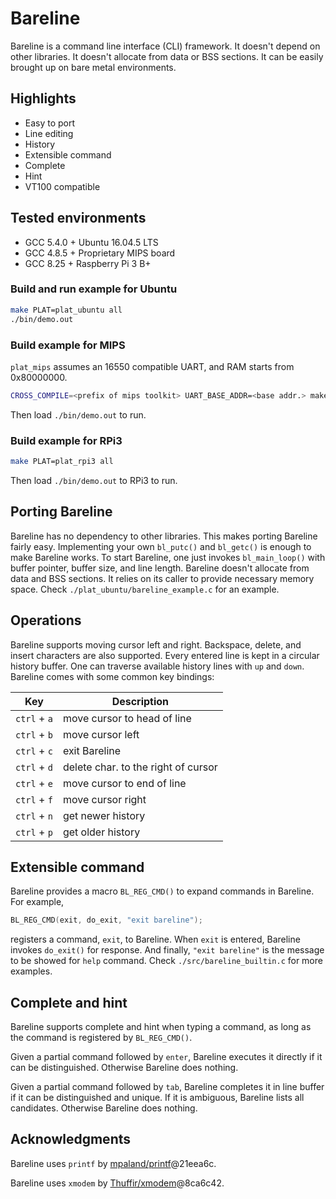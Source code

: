 # Bareline
Bareline is a command line interface (CLI) framework. It doesn't depend on other libraries. It doesn't allocate from data or BSS sections. It can be easily brought up on bare metal environments.

## Highlights
* Easy to port
* Line editing
* History
* Extensible command
* Complete
* Hint
* VT100 compatible

## Tested environments
* GCC 5.4.0 + Ubuntu 16.04.5 LTS
* GCC 4.8.5 + Proprietary MIPS board
* GCC 8.25 + Raspberry Pi 3 B+

### Build and run example for Ubuntu
```bash
make PLAT=plat_ubuntu all
./bin/demo.out
```
### Build example for MIPS
`plat_mips` assumes an 16550 compatible UART, and RAM starts from 0x80000000.
```bash
CROSS_COMPILE=<prefix of mips toolkit> UART_BASE_ADDR=<base addr.> make PLAT=plat_mips all
```
Then load `./bin/demo.out` to run.

### Build example for RPi3
```bash
make PLAT=plat_rpi3 all
```
Then load `./bin/demo.out` to RPi3 to run.

## Porting Bareline
Bareline has no dependency to other libraries. This makes porting Bareline fairly easy. Implementing your own `bl_putc()` and `bl_getc()` is enough to make Bareline works.
To start Bareline, one just invokes `bl_main_loop()` with buffer pointer, buffer size, and line length. Bareline doesn't allocate from data and BSS sections. It relies on its caller to provide necessary memory space.
Check `./plat_ubuntu/bareline_example.c` for an example.

## Operations
Bareline supports moving cursor left and right. Backspace, delete, and insert characters are also supported.
Every entered line is kept in a circular history buffer. One can traverse available history lines with `up` and `down`.
Bareline comes with some common key bindings:

| Key | Description |
| --- | --- |
| `ctrl` + `a` | move cursor to head of line |
| `ctrl` + `b` | move cursor left |
| `ctrl` + `c` | exit Bareline |
| `ctrl` + `d` | delete char. to the right of cursor |
| `ctrl` + `e` | move cursor to end of line |
| `ctrl` + `f` | move cursor right |
| `ctrl` + `n` | get newer history |
| `ctrl` + `p` | get older history |

## Extensible command
Bareline provides a macro `BL_REG_CMD()` to expand commands in Bareline. For example,
```c
BL_REG_CMD(exit, do_exit, "exit bareline");
```
registers a command, `exit`, to Bareline. When `exit` is entered, Bareline invokes `do_exit()` for response. And finally, `"exit bareline"` is the message to be showed for `help` command. Check `./src/bareline_builtin.c` for more examples.

## Complete and hint
Bareline supports complete and hint when typing a command, as long as the command is registered by `BL_REG_CMD()`.

Given a partial command followed by `enter`, Bareline executes it directly if it can be distinguished. Otherwise Bareline does nothing.

Given a partial command followed by `tab`, Bareline completes it in line buffer if it can be distinguished and unique. If it is ambiguous, Bareline lists all candidates. Otherwise Bareline does nothing.

## Acknowledgments
Bareline uses `printf` by [mpaland/printf](https://github.com/mpaland/printf)@21eea6c.

Bareline uses `xmodem` by [Thuffir/xmodem](https://github.com/Thuffir/xmodem)@8ca6c42.
